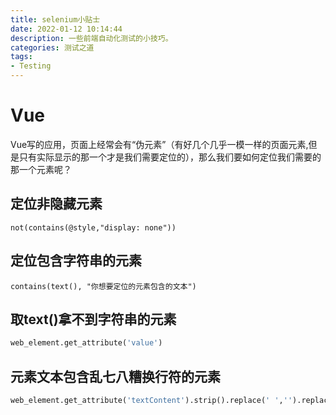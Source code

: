 ```yaml
---
title: selenium小贴士
date: 2022-01-12 10:14:44
description: 一些前端自动化测试的小技巧。
categories: 测试之道
tags: 
- Testing
---
```


# Vue

Vue写的应用，页面上经常会有“伪元素”（有好几个几乎一模一样的页面元素,但是只有实际显示的那一个才是我们需要定位的），那么我们要如何定位我们需要的那一个元素呢？

## 定位非隐藏元素

```xpath
not(contains(@style,"display: none"))
```

## 定位包含字符串的元素

```xpath
contains(text(), "你想要定位的元素包含的文本")
```

## 取text()拿不到字符串的元素

```python
web_element.get_attribute('value')
```

## 元素文本包含乱七八糟换行符的元素

```python
web_element.get_attribute('textContent').strip().replace(' ','').replace('\n','')
```